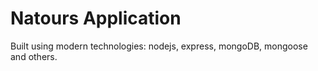 # Natours Application

Built using modern technologies: nodejs, express, mongoDB, mongoose and others.
